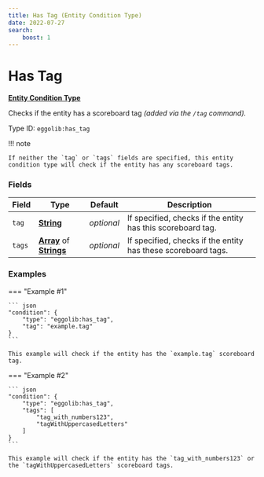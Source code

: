 ```yaml
---
title: Has Tag (Entity Condition Type)
date: 2022-07-27
search:
    boost: 1
---
```


#   Has Tag

**[Entity Condition Type]**

Checks if the entity has a scoreboard tag *(added via the `/tag` command).*

Type ID: `eggolib:has_tag`


!!! note

    If neither the `tag` or `tags` fields are specified, this entity condition type will check if the entity has any scoreboard tags.


### Fields

Field | Type | Default | Description
------|------|---------|------------
`tag`  | **[String]** | *optional* | If specified, checks if the entity has this scoreboard tag.
`tags` | **[Array]** of **[Strings]** | *optional* | If specified, checks if the entity has these scoreboard tags.


### Examples

=== "Example #1"

    ``` json
    "condition": {
        "type": "eggolib:has_tag",
        "tag": "example.tag"
    }
    ```

    This example will check if the entity has the `example.tag` scoreboard tag.


=== "Example #2"

    ``` json
    "condition": {
        "type": "eggolib:has_tag",
        "tags": [
            "tag_with_numbers123",
            "tagWithUppercasedLetters"
        ]
    }
    ```

    This example will check if the entity has the `tag_with_numbers123` or the `tagWithUppercasedLetters` scoreboard tags.



[Entity Condition Type]: ../entity_condition_types.md
[String]: https://origins.readthedocs.io/en/latest/types/data_types/string
[Array]: https://origins.readthedocs.io/en/latest/types/data_types/array
[Strings]: https://origins.readthedocs.io/en/latest/types/data_types/string
